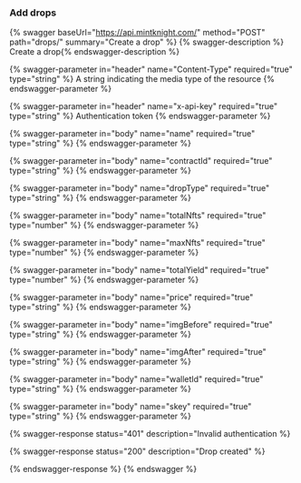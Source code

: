### Add drops

{% swagger baseUrl="https://api.mintknight.com/" method="POST" path="drops/" summary="Create a drop" %} {% swagger-description %} Create a drop{% endswagger-description %}

{% swagger-parameter in="header" name="Content-Type" required="true" type="string" %} A string indicating the media type of the resource {% endswagger-parameter %}

{% swagger-parameter in="header" name="x-api-key" required="true" type="string" %} Authentication token {% endswagger-parameter %}

{% swagger-parameter in="body" name="name" required="true" type="string" %}  {% endswagger-parameter %}

{% swagger-parameter in="body" name="contractId" required="true" type="string" %}  {% endswagger-parameter %}

{% swagger-parameter in="body" name="dropType" required="true" type="string" %}  {% endswagger-parameter %}

{% swagger-parameter in="body" name="totalNfts" required="true" type="number" %}  {% endswagger-parameter %}

{% swagger-parameter in="body" name="maxNfts" required="true" type="number" %}  {% endswagger-parameter %}

{% swagger-parameter in="body" name="totalYield" required="true" type="number" %}  {% endswagger-parameter %}

{% swagger-parameter in="body" name="price" required="true" type="string" %}  {% endswagger-parameter %}

{% swagger-parameter in="body" name="imgBefore" required="true" type="string" %}  {% endswagger-parameter %}

{% swagger-parameter in="body" name="imgAfter" required="true" type="string" %}  {% endswagger-parameter %}

{% swagger-parameter in="body" name="walletId" required="true" type="string" %}  {% endswagger-parameter %}

{% swagger-parameter in="body" name="skey" required="true" type="string" %}  {% endswagger-parameter %}


{% swagger-response status="401" description="Invalid authentication %}

{% swagger-response status="200" description="Drop created" %}

{% endswagger-response %} {% endswagger %}